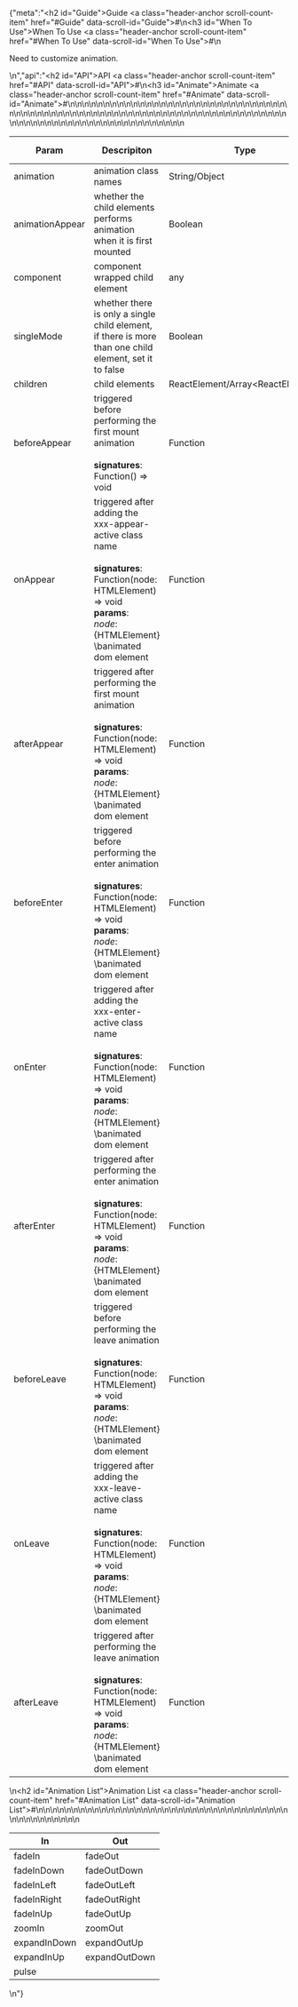 {"meta":"<h2 id=\"Guide\">Guide <a class=\"header-anchor scroll-count-item\" href=\"#Guide\" data-scroll-id=\"Guide\">#</a></h2>\n<h3 id=\"When To Use\">When To Use <a class=\"header-anchor scroll-count-item\" href=\"#When To Use\" data-scroll-id=\"When To Use\">#</a></h3>\n<p>Need to customize animation.</p>\n","api":"<h2 id=\"API\">API <a class=\"header-anchor scroll-count-item\" href=\"#API\" data-scroll-id=\"API\">#</a></h2>\n<h3 id=\"Animate\">Animate <a class=\"header-anchor scroll-count-item\" href=\"#Animate\" data-scroll-id=\"Animate\">#</a></h3>\n<table>\n<thead>\n<tr>\n<th>Param</th>\n<th>Descripiton</th>\n<th>Type</th>\n<th>Default Value</th>\n</tr>\n</thead>\n<tbody>\n<tr>\n<td>animation</td>\n<td>animation class names</td>\n<td>String/Object</td>\n<td>-</td>\n</tr>\n<tr>\n<td>animationAppear</td>\n<td>whether the child elements performs animation when it is first mounted</td>\n<td>Boolean</td>\n<td>true</td>\n</tr>\n<tr>\n<td>component</td>\n<td>component wrapped child element</td>\n<td>any</td>\n<td>&apos;div&apos;</td>\n</tr>\n<tr>\n<td>singleMode</td>\n<td>whether there is only a single child element, if there is more than one child element, set it to false</td>\n<td>Boolean</td>\n<td>true</td>\n</tr>\n<tr>\n<td>children</td>\n<td>child elements</td>\n<td>ReactElement/Array&lt;ReactElement&gt;</td>\n<td>-</td>\n</tr>\n<tr>\n<td>beforeAppear</td>\n<td>triggered before performing the first mount animation<br><br><strong>signatures</strong>:<br>Function() =&gt; void</td>\n<td>Function</td>\n<td>() =&gt; {}</td>\n</tr>\n<tr>\n<td>onAppear</td>\n<td>triggered after adding the xxx-appear-active class name<br><br><strong>signatures</strong>:<br>Function(node: HTMLElement) =&gt; void<br><strong>params</strong>:<br><em>node</em>: {HTMLElement} \banimated dom element</td>\n<td>Function</td>\n<td>() =&gt; {}</td>\n</tr>\n<tr>\n<td>afterAppear</td>\n<td>triggered after performing the first mount animation<br><br><strong>signatures</strong>:<br>Function(node: HTMLElement) =&gt; void<br><strong>params</strong>:<br><em>node</em>: {HTMLElement} \banimated dom element</td>\n<td>Function</td>\n<td>() =&gt; {}</td>\n</tr>\n<tr>\n<td>beforeEnter</td>\n<td>triggered before performing the enter animation<br><br><strong>signatures</strong>:<br>Function(node: HTMLElement) =&gt; void<br><strong>params</strong>:<br><em>node</em>: {HTMLElement} \banimated dom element</td>\n<td>Function</td>\n<td>() =&gt; {}</td>\n</tr>\n<tr>\n<td>onEnter</td>\n<td>triggered after adding the xxx-enter-active class name<br><br><strong>signatures</strong>:<br>Function(node: HTMLElement) =&gt; void<br><strong>params</strong>:<br><em>node</em>: {HTMLElement} \banimated dom element</td>\n<td>Function</td>\n<td>() =&gt; {}</td>\n</tr>\n<tr>\n<td>afterEnter</td>\n<td>triggered after performing the enter animation<br><br><strong>signatures</strong>:<br>Function(node: HTMLElement) =&gt; void<br><strong>params</strong>:<br><em>node</em>: {HTMLElement} \banimated dom element</td>\n<td>Function</td>\n<td>() =&gt; {}</td>\n</tr>\n<tr>\n<td>beforeLeave</td>\n<td>triggered before performing the leave animation<br><br><strong>signatures</strong>:<br>Function(node: HTMLElement) =&gt; void<br><strong>params</strong>:<br><em>node</em>: {HTMLElement} \banimated dom element</td>\n<td>Function</td>\n<td>() =&gt; {}</td>\n</tr>\n<tr>\n<td>onLeave</td>\n<td>triggered after adding the xxx-leave-active class name<br><br><strong>signatures</strong>:<br>Function(node: HTMLElement) =&gt; void<br><strong>params</strong>:<br><em>node</em>: {HTMLElement} \banimated dom element</td>\n<td>Function</td>\n<td>() =&gt; {}</td>\n</tr>\n<tr>\n<td>afterLeave</td>\n<td>triggered after performing the leave animation<br><br><strong>signatures</strong>:<br>Function(node: HTMLElement) =&gt; void<br><strong>params</strong>:<br><em>node</em>: {HTMLElement} \banimated dom element</td>\n<td>Function</td>\n<td>() =&gt; {}</td>\n</tr>\n</tbody>\n</table>\n<h2 id=\"Animation List\">Animation List <a class=\"header-anchor scroll-count-item\" href=\"#Animation List\" data-scroll-id=\"Animation List\">#</a></h2>\n<table>\n<thead>\n<tr>\n<th>In</th>\n<th>Out</th>\n</tr>\n</thead>\n<tbody>\n<tr>\n<td>fadeIn</td>\n<td>fadeOut</td>\n</tr>\n<tr>\n<td>fadeInDown</td>\n<td>fadeOutDown</td>\n</tr>\n<tr>\n<td>fadeInLeft</td>\n<td>fadeOutLeft</td>\n</tr>\n<tr>\n<td>fadeInRight</td>\n<td>fadeOutRight</td>\n</tr>\n<tr>\n<td>fadeInUp</td>\n<td>fadeOutUp</td>\n</tr>\n<tr>\n<td>zoomIn</td>\n<td>zoomOut</td>\n</tr>\n<tr>\n<td>expandInDown</td>\n<td>expandOutUp</td>\n</tr>\n<tr>\n<td>expandInUp</td>\n<td>expandOutDown</td>\n</tr>\n<tr>\n<td>pulse</td>\n<td></td>\n</tr>\n</tbody>\n</table>\n"}